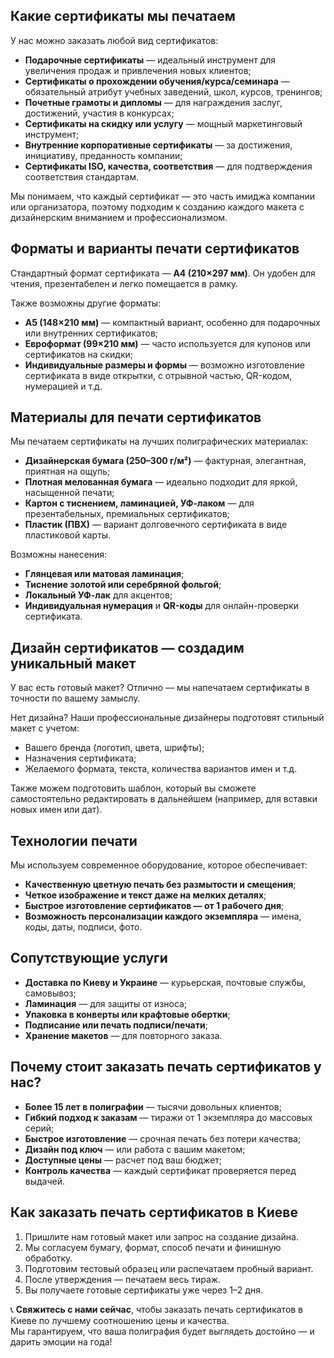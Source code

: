 ## Какие сертификаты мы печатаем

У нас можно заказать любой вид сертификатов:

- **Подарочные сертификаты** — идеальный инструмент для увеличения продаж и привлечения новых клиентов;
- **Сертификаты о прохождении обучения/курса/семинара** — обязательный атрибут учебных заведений, школ, курсов, тренингов;
- **Почетные грамоты и дипломы** — для награждения заслуг, достижений, участия в конкурсах;
- **Сертификаты на скидку или услугу** — мощный маркетинговый инструмент;
- **Внутренние корпоративные сертификаты** — за достижения, инициативу, преданность компании;
- **Сертификаты ISO, качества, соответствия** — для подтверждения соответствия стандартам.

Мы понимаем, что каждый сертификат — это часть имиджа компании или организатора, поэтому подходим к созданию каждого макета с дизайнерским вниманием и профессионализмом.

## Форматы и варианты печати сертификатов

Стандартный формат сертификата — **А4 (210×297 мм)**. Он удобен для чтения, презентабелен и легко помещается в рамку.

Также возможны другие форматы:

- **А5 (148×210 мм)** — компактный вариант, особенно для подарочных или внутренних сертификатов;
- **Евроформат (99×210 мм)** — часто используется для купонов или сертификатов на скидки;
- **Индивидуальные размеры и формы** — возможно изготовление сертификата в виде открытки, с отрывной частью, QR-кодом, нумерацией и т.д.

## Материалы для печати сертификатов

Мы печатаем сертификаты на лучших полиграфических материалах:

- **Дизайнерская бумага (250–300 г/м²)** — фактурная, элегантная, приятная на ощупь;
- **Плотная мелованная бумага** — идеально подходит для яркой, насыщенной печати;
- **Картон с тиснением, ламинацией, УФ-лаком** — для презентабельных, премиальных сертификатов;
- **Пластик (ПВХ)** — вариант долговечного сертификата в виде пластиковой карты.

Возможны нанесения:  
- **Глянцевая или матовая ламинация**;  
- **Тиснение золотой или серебряной фольгой**;  
- **Локальный УФ-лак** для акцентов;  
- **Индивидуальная нумерация** и **QR-коды** для онлайн-проверки сертификата.

## Дизайн сертификатов — создадим уникальный макет

У вас есть готовый макет? Отлично — мы напечатаем сертификаты в точности по вашему замыслу.

Нет дизайна? Наши профессиональные дизайнеры подготовят стильный макет с учетом:

- Вашего бренда (логотип, цвета, шрифты);
- Назначения сертификата;
- Желаемого формата, текста, количества вариантов имен и т.д.

Также можем подготовить шаблон, который вы сможете самостоятельно редактировать в дальнейшем (например, для вставки новых имен или дат).

## Технологии печати

Мы используем современное оборудование, которое обеспечивает:

- **Качественную цветную печать без размытости и смещения**;
- **Четкое изображение и текст даже на мелких деталях**;
- **Быстрое изготовление сертификатов — от 1 рабочего дня**;
- **Возможность персонализации каждого экземпляра** — имена, коды, даты, подписи, фото.

## Сопутствующие услуги

- **Доставка по Киеву и Украине** — курьерская, почтовые службы, самовывоз;
- **Ламинация** — для защиты от износа;
- **Упаковка в конверты или крафтовые обертки**;
- **Подписание или печать подписи/печати**;
- **Хранение макетов** — для повторного заказа.

## Почему стоит заказать печать сертификатов у нас?

- **Более 15 лет в полиграфии** — тысячи довольных клиентов;
- **Гибкий подход к заказам** — тиражи от 1 экземпляра до массовых серий;
- **Быстрое изготовление** — срочная печать без потери качества;
- **Дизайн под ключ** — или работа с вашим макетом;
- **Доступные цены** — расчет под ваш бюджет;
- **Контроль качества** — каждый сертификат проверяется перед выдачей.

## Как заказать печать сертификатов в Киеве

1. Пришлите нам готовый макет или запрос на создание дизайна.
2. Мы согласуем бумагу, формат, способ печати и финишную обработку.
3. Подготовим тестовый образец или распечатаем пробный вариант.
4. После утверждения — печатаем весь тираж.
5. Вы получаете готовые сертификаты уже через 1–2 дня.

📞 **Свяжитесь с нами сейчас**, чтобы заказать печать сертификатов в Киеве по лучшему соотношению цены и качества.  
Мы гарантируем, что ваша полиграфия будет выглядеть достойно — и дарить эмоции на года!